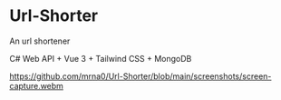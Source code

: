 # Url-Shorter
An url shortener

C# Web API + Vue 3 + Tailwind CSS + MongoDB

https://github.com/mrna0/Url-Shorter/blob/main/screenshots/screen-capture.webm
